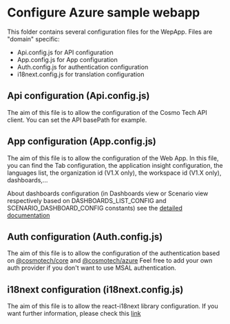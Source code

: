 # Configure Azure sample webapp

This folder contains several configuration files for the WepApp.
Files are "domain" specific:
- Api.config.js for API configuration
- App.config.js for App configuration
- Auth.config.js for authentication configuration
- i18next.config.js for translation configuration


## Api configuration (Api.config.js)

The aim of this file is to allow the configuration of the Cosmo Tech API client.
You can set the API basePath for example.

## App configuration (App.config.js)

The aim of this file is to allow the configuration of the Web App.
In this file, you can find the Tab configuration, the application insight configuration, the languages list, the organization id (V1.X only), the workspace id (V1.X only), dashboards,...

About dashboards configuration (in Dashboards view or Scenario view respectively based on DASHBOARDS_LIST_CONFIG and SCENARIO_DASHBOARD_CONFIG constants) see the [detailed documentation](https://github.com/Cosmo-Tech/azure-sample-webapp/tree/main/src/views/Dashboards#readme)

## Auth configuration (Auth.config.js)

The aim of this file is to allow the configuration of the authentication based on [@cosmotech/core](https://www.npmjs.com/package/@cosmotech/core) and [@cosmotech/azure](https://www.npmjs.com/package/@cosmotech/azure)
Feel free to add your own auth provider if you don't want to use MSAL authentication.

## i18next configuration (i18next.config.js)
The aim of this file is to allow the react-i18next library configuration.
If you want further information, please check this [link](https://react.i18next.com/latest/using-with-hooks#configure-i-18-next)
